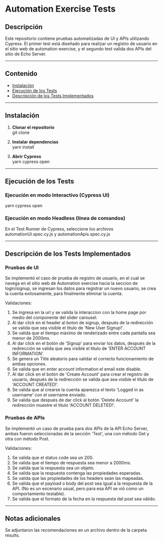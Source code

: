 # Automation Exercise Tests

## Descripción

Este repositorio contiene pruebas automatizadas de UI y APIs utilizando Cypress. El primer test está diseñado para realizar un registro de usuario en el sitio web de automation exercise, y el segundo test valida dos APIs del sitio de Echo Server.

---

## Contenido

- [Instalación](#instalación)
- [Ejecución de los Tests](#ejecución-de-los-tests)
- [Descripción de los Tests Implementados](#descripción-de-los-tests-implementados)

---

## Instalación

1. **Clonar el repositorio**  
   git clone

2. **Instalar dependencias**  
   yarn install
3. **Abrir Cypress**  
   yarn cypress open

---

## Ejecución de los Tests

### Ejecución en modo Interactivo (Cypress UI)

yarn cypress open

### Ejecución en modo Headless (línea de comandos)

En el Test Runner de Cypress, seleccione los archivos automationUI.spec.cy.js y automationApis.spec.cy.js

---

## Descripción de los Tests Implementados

### Pruebas de UI

Se implementó el caso de prueba de registro de usuario, en el cual se navega en el sitio web de Automation exercise hacia la seccion de login/signup, se ingresan los datos para registrar un nuevo usuario, se crea la cuenta exitosamente, para finalmente eliminar la cuenta.

Validaciones:

1. Se ingresa en la url y se valida la interaccion con la home page por medio del componente del slider carousel.
2. Al dar click en el header al boton de signup, después de la redirección se valida que sea visible el titulo de 'New User Signup!'.
3. Se valida que el tiempo máximo de renderizado entre cada pantalla sea menor de 2000ms.
4. Al dar click en el botón de 'Signup' para enviar los datos, después de la redirección se valida que sea visible el titulo de 'ENTER ACCOUNT INFORMATION'.
5. Se genera un Title aleatorio para validar el correcto funcionamiento de ambas opciones.
6. Se valida que en enter account information el email este disable.
7. Al dar click en el botón de 'Create Account' para crear el registro de usuario, después de la redirección se valida que sea visible el titulo de 'ACCOUNT CREATED!'.
8. Se valida que al crearse la cuenta aparezca el texto 'Logged in as username' con el username enviado.
9. Se valida que después de dar click al botón 'Delete Account' la redirección muestre el titulo 'ACCOUNT DELETED!'.

### Pruebas de APIs

Se implementó un caso de prueba para dos APIs de la API Echo Server, ambas fueron seleccionadas de la sección 'Test', una con método Get y otra con método Post.

Validaciones:

1. Se valida que el status code sea un 200.
2. Se valida que el tiempo de respuesta sea menor a 2000ms.
3. Se valida que la respuesta sea un objeto.
4. Se valida que la respuesta contenga las propiedades esperadas.
5. Se valida que las propiedades de los headers sean las mapeadas.
6. Se valida que el payload o body del post sea igual a la respuesta de la API. (No es un escenario usual, pero para esa API se vió como un comportamiento testable).
7. Se valida que el formato de la fecha en la respuesta del post sea válido.

---

## Notas adicionales

Se adjuntaron las recomendaciones en un archivo dentro de la carpeta results.
